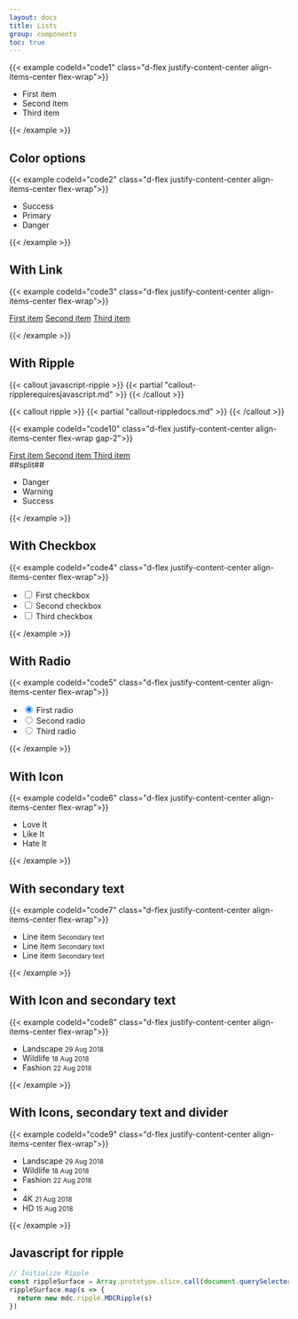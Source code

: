 ```yaml
---
layout: docs
title: Lists
group: components
toc: true
---
```


{{< example codeId="code1" class="d-flex justify-content-center align-items-center flex-wrap">}}

<ul class="list-group">
  <li class="list-group-item active">First item</li>
  <li class="list-group-item">Second item</li>
  <li class="list-group-item">Third item</li>
</ul>

{{< /example >}}

## Color options
{{< example codeId="code2" class="d-flex justify-content-center align-items-center flex-wrap">}}

<ul class="list-group">
  <li class="list-group-item list-group-item-success">Success</li>
  <li class="list-group-item list-group-item-primary">Primary</li>
  <li class="list-group-item list-group-item-danger">Danger</li>
</ul>

{{< /example >}}

## With Link
{{< example codeId="code3" class="d-flex justify-content-center align-items-center flex-wrap">}}

<div class="list-group">
  <a href="javascript:" class="list-group-item list-group-item-action">First item</a>
  <a href="javascript:" class="list-group-item list-group-item-action">Second item</a>
  <a href="javascript:" class="list-group-item list-group-item-action">Third item</a>
</div>

{{< /example >}}

## With Ripple

{{< callout javascript-ripple >}}
{{< partial "callout-ripplerequiresjavascript.md" >}}
{{< /callout >}}

{{< callout ripple >}}
{{< partial "callout-rippledocs.md" >}}
{{< /callout >}}

{{< example codeId="code10" class="d-flex justify-content-center align-items-center flex-wrap gap-2">}}

<div class="list-group">
  <a href="javascript:" class="list-group-item list-group-item-action">
    <span class="ripple-surface"></span>First item
  </a>
  <a href="javascript:" class="list-group-item list-group-item-action">
    <span class="ripple-surface"></span>Second item
  </a>
  <a href="javascript:" class="list-group-item list-group-item-action">
    <span class="ripple-surface"></span>Third item
  </a>
</div>
##split##
<ul class="list-group">
  <li class="list-group-item list-group-item-danger">
    <span class="ripple-surface"></span>Danger
  </li>  
  <li class="list-group-item list-group-item-warning">
    <span class="ripple-surface"></span>Warning
  </li>
  <li class="list-group-item list-group-item-success">
    <span class="ripple-surface"></span>Success
  </li>
</ul>

{{< /example >}}

## With Checkbox
{{< example codeId="code4" class="d-flex justify-content-center align-items-center flex-wrap">}}

<ul class="list-group">
  <li class="list-group-item list-group-item-action">
    <input class="form-check-input me-1" type="checkbox" value="" id="firstCheckbox">
    <label class="form-check-label stretched-link" for="firstCheckbox">First checkbox</label>
  </li>
  <li class="list-group-item list-group-item-action">
    <input class="form-check-input me-1" type="checkbox" value="" id="secondCheckbox">
    <label class="form-check-label stretched-link" for="secondCheckbox">Second checkbox</label>
  </li>
  <li class="list-group-item list-group-item-action">
    <input class="form-check-input me-1" type="checkbox" value="" id="thirdCheckbox">
    <label class="form-check-label stretched-link" for="thirdCheckbox">Third checkbox</label>
  </li>
</ul>

{{< /example >}}

## With Radio
{{< example codeId="code5" class="d-flex justify-content-center align-items-center flex-wrap">}}

<ul class="list-group">
  <li class="list-group-item list-group-item-action">
    <input class="form-check-input me-1" type="radio" name="listGroupRadio" value="" id="firstRadio" checked>
    <label class="form-check-label stretched-link" for="firstRadio">First radio</label>
  </li>
  <li class="list-group-item list-group-item-action">
    <input class="form-check-input me-1" type="radio" name="listGroupRadio" value="" id="secondRadio">
    <label class="form-check-label stretched-link" for="secondRadio">Second radio</label>
  </li>
  <li class="list-group-item list-group-item-action">
    <input class="form-check-input me-1" type="radio" name="listGroupRadio" value="" id="thirdRadio">
    <label class="form-check-label stretched-link" for="thirdRadio">Third radio</label>
  </li>
</ul>

{{< /example >}}

## With Icon
{{< example codeId="code6" class="d-flex justify-content-center align-items-center flex-wrap">}}

<ul class="list-group">
  <li class="list-group-item d-flex gap-3">
    <i class="bi bi-heart-fill"></i>
    Love It
  </li>
  <li class="list-group-item d-flex gap-3">
    <i class="bi bi-hand-thumbs-up-fill"></i>
    Like It
  </li>
  <li class="list-group-item d-flex gap-3">
    <i class="bi bi-hand-thumbs-down-fill"></i>
    Hate It
  </li>
</ul>

{{< /example >}}

## With secondary text
{{< example codeId="code7" class="d-flex justify-content-center align-items-center flex-wrap">}}

<ul class="list-group">
  <li class="list-group-item">
    Line item
    <small class="d-block text-muted">Secondary text</small>
  </li>
  <li class="list-group-item">
    Line item
    <small class="d-block text-muted">Secondary text</small>
  </li>
  <li class="list-group-item">
    Line item
    <small class="d-block text-muted">Secondary text</small>
  </li>
</ul>

{{< /example >}}

## With Icon and secondary text
{{< example codeId="code8" class="d-flex justify-content-center align-items-center flex-wrap">}}

<ul class="list-group">
  <li class="list-group-item d-flex align-items-center gap-3">
    <i class="bi bi-folder-fill"></i>
    <span>
      Landscape
      <small class="d-block text-muted">29 Aug 2018</small>
    </span>
  </li>
  <li class="list-group-item d-flex align-items-center gap-3">
    <i class="bi bi-folder-fill"></i>
    <span>
      Wildlife
      <small class="d-block text-muted">18 Aug 2018</small>
    </span>
  </li>
  <li class="list-group-item d-flex align-items-center gap-3">
    <i class="bi bi-folder-fill"></i>
    <span>
      Fashion
      <small class="d-block text-muted">22 Aug 2018</small>
    </span>
  </li>
</ul>

{{< /example >}}

## With Icons, secondary text and divider
{{< example codeId="code9" class="d-flex justify-content-center align-items-center flex-wrap">}}

<ul class="list-group">
  <li class="list-group-item d-flex align-items-center gap-3">
    <i class="bi bi-folder-fill"></i>
    <span class="flex-grow-1">
      Landscape
      <small class="d-block text-muted">29 Aug 2018</small>
    </span>
    <i class="bi bi-info-circle-fill"></i>
  </li>
  <li class="list-group-item d-flex align-items-center gap-3">
    <i class="bi bi-folder-fill"></i>
    <span class="flex-grow-1">
      Wildlife
      <small class="d-block text-muted">18 Aug 2018</small>
    </span>
    <i class="bi bi-info-circle-fill"></i>
  </li>
  <li class="list-group-item d-flex align-items-center gap-3">
    <i class="bi bi-folder-fill"></i>
    <span class="flex-grow-1">
      Fashion
      <small class="d-block text-muted">22 Aug 2018</small>
    </span>
    <i class="bi bi-info-circle-fill"></i>
  </li>

  <li class="list-group-item list-divider"></li>

  <li class="list-group-item d-flex align-items-center gap-3">
    <i class="bi bi-folder-fill"></i>
    <span class="flex-grow-1">
      4K
      <small class="d-block text-muted">21 Aug 2018</small>
    </span>
    <i class="bi bi-info-circle-fill"></i>
  </li>
  <li class="list-group-item d-flex align-items-center gap-3">
    <i class="bi bi-folder-fill"></i>
    <span class="flex-grow-1">
      HD
      <small class="d-block text-muted">15 Aug 2018</small>
    </span>
    <i class="bi bi-info-circle-fill"></i>
  </li>
</ul>

{{< /example >}}

## Javascript for ripple
```javascript
// Initialize Ripple
const rippleSurface = Array.prototype.slice.call(document.querySelectorAll('.ripple-surface'))
rippleSurface.map(s => {
  return new mdc.ripple.MDCRipple(s)
})
```
